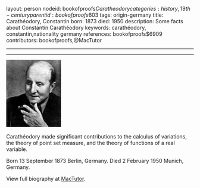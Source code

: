 layout: person
nodeid: bookofproofs$Caratheodory
categories: history,19th-century
parentid: bookofproofs$603
tags: origin-germany
title: Carathéodory, Constantin
born: 1873
died: 1950
description: Some facts about Constantin Carathéodory
keywords: carathéodory, constantin,nationality germany
references: bookofproofs$6909
contributors: bookofproofs,@MacTutor

---


---

![Caratheodory.jpg](https://github.com/bookofproofs/bookofproofs.github.io/blob/main/_sources/_assets/images/portraits/Caratheodory.jpg?raw=true)

Carathéodory made significant contributions to the calculus of variations, the theory of point set measure, and the theory of functions of a real variable.

Born 13 September 1873 Berlin, Germany. Died 2 February 1950 Munich, Germany.


View full biography at [MacTutor](https://mathshistory.st-andrews.ac.uk/Biographies/Caratheodory/).